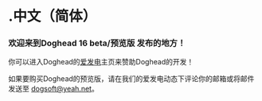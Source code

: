# .中文（简体）
### 欢迎来到Doghead 16 beta/预览版 发布的地方！

你可以进入Doghead的[爱发电](https://afdian.net/@Doghead)主页来赞助Doghead的开发！

如果要购买Doghead的预览版，请在我们的爱发电动态下评论你的邮箱或将邮件发送至 dogsoft@yeah.net。
